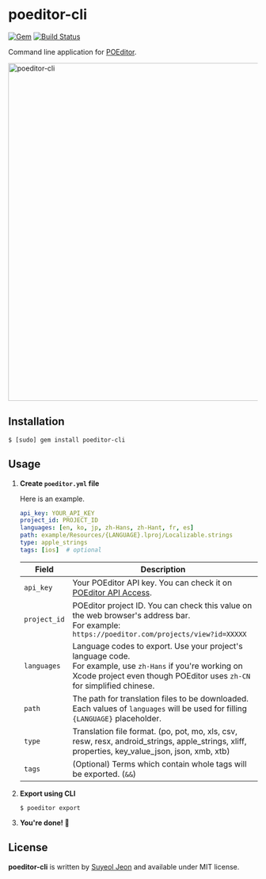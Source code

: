 # poeditor-cli

[![Gem](https://img.shields.io/gem/v/cocoaseeds.svg)](https://rubygems.org/gems/cocoaseeds)
[![Build Status](https://travis-ci.org/StyleShare/poeditor-cli.svg?branch=master)](https://travis-ci.org/StyleShare/poeditor-cli)

Command line application for [POEditor](https://poeditor.com).

<img width="682" alt="poeditor-cli" src="https://cloud.githubusercontent.com/assets/931655/22509884/2aebebc2-e8d3-11e6-86e2-a9915ca755b5.png">

## Installation

```console
$ [sudo] gem install poeditor-cli
```

## Usage

1. **Create `poeditor.yml` file**

    Here is an example.

    ```yaml
    api_key: YOUR_API_KEY
    project_id: PROJECT_ID
    languages: [en, ko, jp, zh-Hans, zh-Hant, fr, es]
    path: example/Resources/{LANGUAGE}.lproj/Localizable.strings
    type: apple_strings
    tags: [ios]  # optional
    ```

    | Field | Description |
    |---|---|
    | `api_key` | Your POEditor API key. You can check it on [POEditor API Access](https://poeditor.com/account/api). |
    | `project_id` | POEditor project ID. You can check this value on the web browser's address bar.<br />For example: `https://poeditor.com/projects/view?id=XXXXX` |
    | `languages` | Language codes to export. Use your project's language code.<br />For example, use `zh-Hans` if you're working on Xcode project even though POEditor uses `zh-CN` for simplified chinese. |
    | `path` | The path for translation files to be downloaded. Each values of `languages` will be used for filling `{LANGUAGE}` placeholder. |
    | `type` | Translation file format. (po, pot, mo, xls, csv, resw, resx, android_strings, apple_strings, xliff, properties, key_value_json, json, xmb, xtb) |
    | `tags` | (Optional) Terms which contain whole tags will be exported. (`&&`) |

2. **Export using CLI**

    ```console
    $ poeditor export
    ```

3. **You're done! 🎉**

## License

**poeditor-cli** is written by [Suyeol Jeon](https://github.com/devxoul) and available under MIT license.
